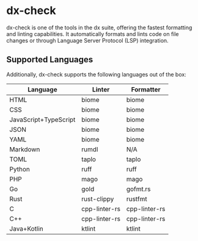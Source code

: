 # dx-check

dx-check is one of the tools in the dx suite, offering the fastest formatting and linting capabilities. It automatically formats and lints code on file changes or through Language Server Protocol (LSP) integration.

## Supported Languages

Additionally, dx-check supports the following languages out of the box:

| Language               | Linter       | Formatter    |
|------------------------|--------------|--------------|
| HTML                   | biome        | biome        |
| CSS                    | biome        | biome        |
| JavaScript+TypeScript  | biome        | biome        |
| JSON                   | biome        | biome        |
| YAML                   | biome        | biome        |
| Markdown               | rumdl        | N/A          |
| TOML                   | taplo        | taplo        |
| Python                 | ruff         | ruff         |
| PHP                    | mago         | mago         |
| Go                     | gold         | gofmt.rs     |
| Rust                   | rust-clippy  | rustfmt      |
| C                      | cpp-linter-rs| cpp-linter-rs|
| C++                    | cpp-linter-rs| cpp-linter-rs|
| Java+Kotlin            | ktlint       | ktlint       |
